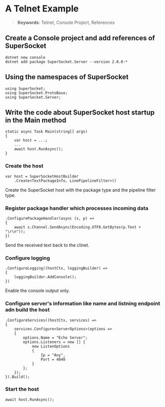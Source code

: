 # A Telnet Example

> __Keywords__: Telnet, Console Project, References

## Create a Console project and add references of SuperSocket

	dotnet new console
	dotnet add package SuperSocket.Server --version 2.0.0-*


## Using the namespaces of SuperSocket

	using SuperSocket;
	using SuperSocket.ProtoBase;
	using SuperSocket.Server;


## Write the code about SuperSocket host startup in the Main method

	static async Task Main(string[] args)
    {
		var host = ...;
		...
		await host.RunAsync();
	}


### Create the host

	var host = SuperSocketHostBuilder
		.Create<TextPackageInfo, LinePipelineFilter>()

Create the SuperSocket host with the package type and the pipeline filter type.


### Register package handler which processes incoming data


	.ConfigurePackageHandler(async (s, p) =>
	{
		await s.Channel.SendAsync(Encoding.UTF8.GetBytes(p.Text + "\r\n"));
	})

Send the received text back to the clinet.


### Configure logging

	.ConfigureLogging((hostCtx, loggingBuilder) =>
	{
		loggingBuilder.AddConsole();
	})

Enable the console output only.


### Configure server's information like name and listning endpoint adn build the host

	.ConfigureServices((hostCtx, services) =>
	{
		services.Configure<ServerOptions>(options =>
		{
			options.Name = "Echo Server";
			options.Listeners = new [] {
				new ListenOptions
				{
					Ip = "Any",
					Port = 4040
				}
			};
		});
	}).Build();


### Start the host

	await host.RunAsync();